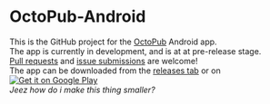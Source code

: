 # OctoPub-Android
This is the GitHub project for the [OctoPub](https://octopub.cf/) Android app.  
The app is currently in development, and is at at pre-release stage.  
[Pull requests](https://github.com/SarahAlroe/OctoPub-Android/pulls) and [issue submissions](https://github.com/SarahAlroe/OctoPub-Android/issues) are welcome!  
The app can be downloaded from the [releases tab](https://github.com/SarahAlroe/OctoPub-Android/releases) or on 
[![Get it on Google Play](https://play.google.com/intl/en_us/badges/images/generic/en_badge_web_generic.png)](https://play.google.com/store/apps/details?id=dk.alroe.apps.octopub&pcampaignid=MKT-Other-global-all-co-prtnr-py-PartBadge-Mar2515-1)  
*Jeez how do i make this thing smaller?*
